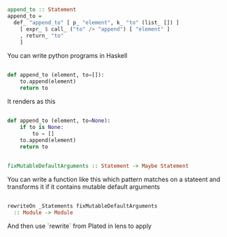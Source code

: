 ##

<style>
.reveal code { font-size: 0.8em; }
.reveal pre code { max-height: 600px; }
</style>


```haskell
append_to :: Statement
append_to =
  def_ "append_to" [ p_ "element", k_ "to" (list_ []) ]
    [ expr_ $ call_ ("to" /> "append") [ "element" ]
    , return_ "to"
    ]
```

<div class="notes">
You can write python programs in Haskell
</div>

##

```python
def append_to (element, to=[]):
    to.append(element)
    return to
```

<div class="notes">
It renders as this
</div>

##

```python
def append_to (element, to=None):
    if to is None:
        to = []
    to.append(element)
    return to
```

##

```haskell
fixMutableDefaultArguments :: Statement -> Maybe Statement
```

<div class="notes">
You can write a function like this which pattern matches on a stateent and transforms it
if it contains mutable default arguments
</div>

##

```haskell
rewriteOn _Statements fixMutableDefaultArguments
  :: Module -> Module
```

<div class="notes">
And then use `rewrite` from Plated in lens to apply
</div>

